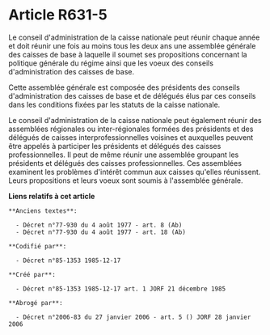 # Article R631-5

Le conseil d'administration de la caisse nationale peut réunir chaque année   et doit réunir une fois au moins tous les deux
ans une assemblée générale des caisses de base à laquelle il soumet ses propositions concernant la politique générale du
régime ainsi que les voeux des conseils d'administration des caisses de base. 

Cette assemblée générale est composée des présidents des conseils d'administration des caisses de base et de délégués élus
par ces conseils dans les conditions fixées par les statuts de la caisse nationale. 

Le conseil d'administration de la caisse nationale peut également réunir des assemblées régionales ou inter-régionales
formées des présidents et des délégués de caisses interprofessionnelles voisines et auxquelles peuvent être appelés à
participer les présidents et délégués des caisses professionnelles. Il peut de même réunir une assemblée groupant les
présidents et délégués des caisses professionnelles. Ces assemblées examinent les problèmes d'intérêt commun aux caisses
qu'elles réunissent. Leurs propositions et leurs voeux sont soumis à l'assemblée générale.

**Liens relatifs à cet article**

	**Anciens textes**:

	  - Décret n°77-930 du 4 août 1977 - art. 8 (Ab)
	  - Décret n°77-930 du 4 août 1977 - art. 18 (Ab)

	**Codifié par**:

	  - Décret n°85-1353 1985-12-17

	**Créé par**:

	  - Décret n°85-1353 1985-12-17 art. 1 JORF 21 décembre 1985

	**Abrogé par**:

	  - Décret n°2006-83 du 27 janvier 2006 - art. 5 () JORF 28 janvier 2006
